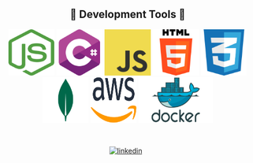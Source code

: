 <div align="center">
  
## 🔨 Development Tools 🔨

<img src="Assets/NodeJs.png" width=93.81 height=93.81> <img src="Assets/C-sharp.png" width=93.81 height=93.81> <img src="Assets/JavaScript.png" width=93.81 height=93.81> <img src="Assets/html.png" width=93.81 height=93.81> <img src="Assets/CSS.png" width=93.81 height=93.81> <img src="Assets/Mongo.png" width=93.81 height=93.81> <img src="Assets/aws.png" width=93.81 height=93.81> <img src="Assets/DockerLogo.png" width=150.81 height=93.81>

</div>  

<br style="line-height: 3em;">

<p align="center">
  <a href="https://www.linkedin.com/in/andre-pretorius-680592285/"><img src='https://upload.wikimedia.org/wikipedia/commons/c/ca/LinkedIn_logo_initials.png' alt='linkedin' height='40'></a>&nbsp;&nbsp;
</p>
